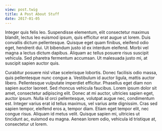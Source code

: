 ```yaml
---
view: post.twig
title: A Post About Stuff
date: 2017-01-05
---
```


Integer quis felis leo. Suspendisse elementum, elit consectetur maximus blandit, lectus leo euismod ipsum, quis efficitur erat augue ut lorem. Duis convallis dictum pellentesque. Quisque eget quam finibus, eleifend odio eget, hendrerit dui. Ut bibendum justo id ex interdum eleifend. Morbi vel magna a lectus dictum dapibus. Aliquam ac tellus posuere risus suscipit vehicula. Sed pharetra fermentum accumsan. Ut malesuada justo mi, at suscipit sapien auctor quis.

Curabitur posuere nisl vitae scelerisque lobortis. Donec facilisis odio massa, quis pellentesque nunc congue a. Vestibulum id auctor ligula, mattis auctor libero. Pellentesque vulputate imperdiet efficitur. Phasellus eget diam non sapien auctor laoreet. Sed rhoncus vehicula faucibus. Lorem ipsum dolor sit amet, consectetur adipiscing elit. Donec at mi auctor, ultricies sapien eget, auctor ipsum. Nulla id orci pellentesque, volutpat augue nec, condimentum est. Integer varius erat id tellus maximus, vel varius ante dignissim. Cras sed sapien tempor, eleifend eros a, tempor diam. Etiam eget tempor elit, nec congue risus. Aliquam id metus velit. Quisque sapien mi, ultricies ut tincidunt ac, euismod eu magna. Aenean lorem odio, vehicula id tristique at, consectetur ut lorem.